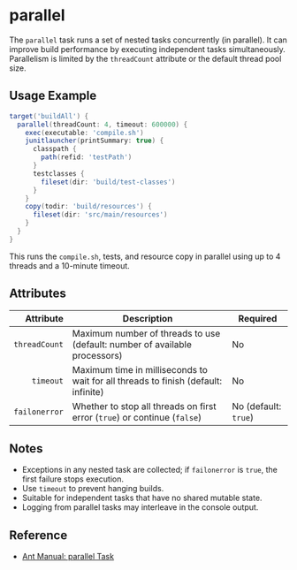 # parallel

The `parallel` task runs a set of nested tasks concurrently (in parallel). It can improve build performance by executing independent tasks simultaneously. Parallelism is limited by the `threadCount` attribute or the default thread pool size.

## Usage Example

```groovy
target('buildAll') {
  parallel(threadCount: 4, timeout: 600000) {
    exec(executable: 'compile.sh')
    junitlauncher(printSummary: true) {
      classpath {
        path(refid: 'testPath')
      }
      testclasses {
        fileset(dir: 'build/test-classes')
      }
    }
    copy(todir: 'build/resources') {
      fileset(dir: 'src/main/resources')
    }
  }
}
```

This runs the `compile.sh`, tests, and resource copy in parallel using up to 4 threads and a 10-minute timeout.

## Attributes

|     Attribute | Description                                                                        | Required             |
|--------------:|------------------------------------------------------------------------------------|----------------------|
| `threadCount` | Maximum number of threads to use (default: number of available processors)         | No                   |
|     `timeout` | Maximum time in milliseconds to wait for all threads to finish (default: infinite) | No                   |
| `failonerror` | Whether to stop all threads on first error (`true`) or continue (`false`)          | No (default: `true`) |

## Notes

- Exceptions in any nested task are collected; if `failonerror` is `true`, the first failure stops execution.
- Use `timeout` to prevent hanging builds.
- Suitable for independent tasks that have no shared mutable state.
- Logging from parallel tasks may interleave in the console output.

## Reference

- [Ant Manual: parallel Task](https://ant.apache.org/manual/Tasks/parallel.html)
